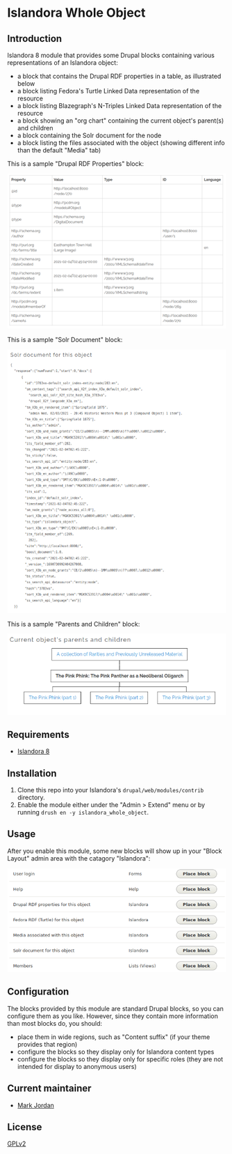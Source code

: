 # Islandora Whole Object

## Introduction

Islandora 8 module that provides some Drupal blocks containing various representations of an Islandora object:

* a block that contains the Drupal RDF properties in a table, as illustrated below
* a block listing Fedora's Turtle Linked Data representation of the resource
* a block listing Blazegraph's N-Triples Linked Data representation of the resource
* a block showing an "org chart" containing the current object's parent(s) and children
* a block containing the Solr document for the node
* a block listing the files associated with the object (showing different info than the default "Media" tab)

This is a sample "Drupal RDF Properties" block:

![sample RDF properties block](docs/rdf_properties.png)

This is a sample "Solr Document" block:

![sample RDF properties block](docs/solr.png)

This is a sample "Parents and Children" block:

![sample RDF properties block](docs/hierarchy.png)


## Requirements

* [Islandora 8](https://github.com/Islandora-CLAW/islandora)

## Installation

1. Clone this repo into your Islandora's `drupal/web/modules/contrib` directory.
1. Enable the module either under the "Admin > Extend" menu or by running `drush en -y islandora_whole_object`.

## Usage

After you enable this module, some new blocks will show up in your "Block Layout" admin area with the catagory "Islandora":

![overview](docs/blocks_list.png)

## Configuration

The blocks provided by this module are standard Drupal blocks, so you can configure them as you like. However, since they contain more information than most blocks do, you should:

* place them in wide regions, such as "Content suffix" (if your theme provides that region)
* configure the blocks so they display only for Islandora content types
* configure the blocks so they display only for specific roles (they are not intended for display to anonymous users)

## Current maintainer

* [Mark Jordan](https://github.com/mjordan)

## License

[GPLv2](http://www.gnu.org/licenses/gpl-2.0.txt)
